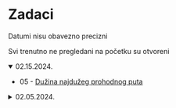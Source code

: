 # Zadaci

Datumi nisu obavezno precizni

Svi trenutno ne pregledani na početku su otvoreni

<details open>
  <summary>02.15.2024.</summary>

- 05 - [Dužina najdužeg prohodnog puta](https://petlja.org/biblioteka/r/Zbirka2/najduzi_prohodan_put)

</details>

<details>
  <summary>02.05.2024.</summary>

- 01 - Pretvaranje vektora u red sa prioritetom (+ Jovan)
- 02 - Implementacija reda pomoću liste (+ Jovan)
- 03 - Implementacija steka pomoću vektora (+ Jovan)
- 04 - Minesweeper sa Petlje urađen do kraja (ovde već ne...)

</details>
